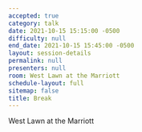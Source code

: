```yaml
---
accepted: true
category: talk
date: 2021-10-15 15:15:00 -0500
difficulty: null
end_date: 2021-10-15 15:45:00 -0500
layout: session-details
permalink: null
presenters: null
room: West Lawn at the Marriott
schedule-layout: full
sitemap: false
title: Break
---
```


West Lawn at the Marriott
